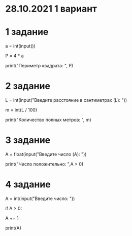 # 28.10.2021 1 вариант

# 1 задание 

a = int(input())

P = 4 * a

print("Периметр квадрата: ", P)

# 2 задание

L = int(input("Введите расстояние в сантиметрах (L): "))

m = int(L / 100)

print("Количество полных метров: ", m)

# 3 задание

A = float(input("Введите число (A): "))

print("Число положительно: ",A > 0)

# 4 задание 

A = int(input("Введите число: "))

if A > 0:

 A += 1
 
 print(A)
